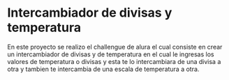 # Intercambiador de divisas y temperatura

En este proyecto se realizo el challengue de alura el cual consiste en crear un intercambiador de divisas y de temperatura en el cual le ingresas los valores de temperatura o divisas y esta te lo intercambiara de una divisa a otra y tambien te intercambia de una escala de temperatura a otra.

